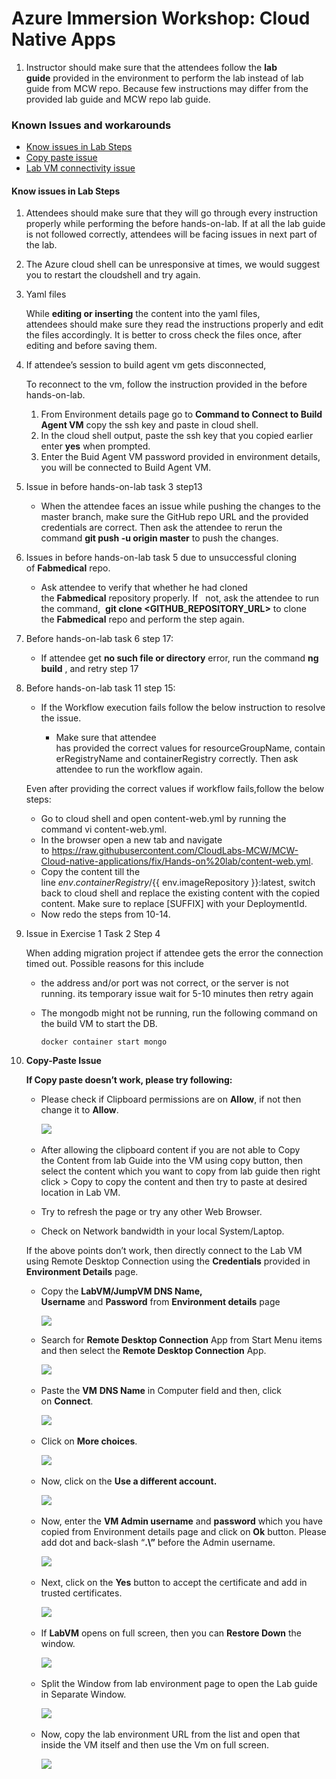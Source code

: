 # Azure Immersion Workshop: Cloud Native Apps

1. Instructor should make sure that the attendees follow the **lab guide** provided in the environment to perform the lab instead of lab guide from MCW repo. Because few instructions may differ from the provided lab guide and MCW repo lab guide. 

### Known Issues and workarounds
- [Know issues in Lab Steps](#know-issues-create-in-lab-steps)
- [Copy paste issue](https://docs.cloudlabs.ai/Learner/Troubleshooting/CopyPaste)
- [Lab VM connectivity issue](https://docs.cloudlabs.ai/Learner/Troubleshooting/RDP)

#### Know issues in Lab Steps

1. Attendees should make sure that they will go through every instruction properly while performing the before hands-on-lab. If at all the lab guide is not followed correctly, attendees will be facing issues in next part of the lab. 

1. The Azure cloud shell can be unresponsive at times, we would suggest you to restart the cloudshell and try again.

1. Yaml files 

   While **editing or inserting** the content into the yaml files, attendees should make sure they read the instructions properly and edit the files accordingly. It is better to cross check the files once, after editing and before saving them. 

1. If attendee’s session to build agent vm gets disconnected,  

   To reconnect to the vm, follow the instruction provided in the before hands-on-lab. 

    1. From Environment details page go to **Command to Connect to Build Agent VM** copy the ssh key and paste in cloud shell. 
    2. In the cloud shell output, paste the ssh key that you copied earlier enter **yes** when prompted. 
    3. Enter the Buid Agent VM password provided in environment details, you will be connected to Build Agent VM. 

1. Issue in before hands-on-lab task 3 step13 

    - When the attendee faces an issue while pushing the changes to the master branch, make sure the GitHub repo URL and the provided credentials are correct. Then ask the attendee to rerun the command **git push -u origin master** to push the changes. 

1. Issues in before hands-on-lab task 5 due to unsuccessful cloning of **Fabmedical** repo. 

    - Ask attendee to verify that whether he had cloned the **Fabmedical** repository properly. If   not, ask the attendee to run the command,  **git clone <GITHUB\_REPOSITORY\_URL>** to clone the **Fabmedical** repo and perform the step again. 

1. Before hands-on-lab task 6 step 17: 

   - If attendee get **no such file or directory** error, run the command  **ng build** , and retry step 17 
   
1. Before hands-on-lab task 11 step 15:  

   - If the Workflow execution fails follow the below instruction to resolve the issue. 
   
        - Make sure that attendee has provided the correct values for resourceGroupName, containerRegistryName and containerRegistry correctly. Then ask attendee to run the workflow again. 
 
   Even after providing the correct values if workflow fails,follow the below steps: 
   
     - Go to cloud shell and open content-web.yml by running the command vi content-web.yml.   
     - In the browser open a new tab and navigate to <https://raw.githubusercontent.com/CloudLabs-MCW/MCW-Cloud-native-applications/fix/Hands-on%20lab/content-web.yml>.   
     - Copy the content till the line ${{ env.containerRegistry }}/${{ env.imageRepository }}:latest, switch back to cloud shell and replace the existing content with the copied content. Make sure to replace [SUFFIX] with your DeploymentId.   
     - Now redo the steps from 10-14.      
    
1. Issue in Exercise 1 Task 2 Step 4 

   When adding migration project if attendee gets the error the connection timed out. Possible reasons for this include 

     - the address and/or port was not correct, or the server is not running. its temporary issue wait for 5-10 minutes then retry again 
     - The mongodb might not be running, run the following command on the build VM to start the DB.
       
       ```docker container start mongo``` 


1. **Copy-Paste Issue**

    **If Copy paste doesn’t work, please try following:** 

      - Please check if Clipboard permissions are on **Allow**, if not then change it to **Allow**. 

        ![](https://github.com/CloudLabsAI-Azure/Know-Before-You-Go/blob/main/Labs/images/copypasteissue-1.png?raw=true) 

      - After allowing the clipboard content if you are not able to Copy the Content from lab Guide into the VM using copy button, then select the content which you want to copy from lab guide then right click > Copy to copy the content and then try to paste at desired location in Lab VM. 
      
      - Try to refresh the page or try any other Web Browser. 
      
      - Check on Network bandwidth in your local System/Laptop. 

     If the above points don’t work, then directly connect to the Lab VM using Remote Desktop Connection using the **Credentials** provided in **Environment Details** page.  

      - Copy the **LabVM/JumpVM DNS Name, Username** and **Password** from **Environment details** page 

        ![](https://github.com/CloudLabsAI-Azure/Know-Before-You-Go/blob/main/Labs/images/copypasteissue-2.png?raw=true) 

      - Search for **Remote Desktop Connection** App from Start Menu items and then select the **Remote Desktop Connection** App. 

        ![](https://github.com/CloudLabsAI-Azure/Know-Before-You-Go/blob/main/Labs/images/copypasteissue-3.png?raw=true) 

      - Paste the **VM** **DNS Name** in Computer field and then, click on **Connect**. 

        ![](https://github.com/CloudLabsAI-Azure/Know-Before-You-Go/blob/main/Labs/images/copypasteissue-4.png?raw=true) 

      - Click on **More choices**. 

        ![](https://github.com/CloudLabsAI-Azure/Know-Before-You-Go/blob/main/Labs/images/copypasteissue-5.png?raw=true) 

      - Now, click on the **Use a different account.** 

        ![](https://github.com/CloudLabsAI-Azure/Know-Before-You-Go/blob/main/Labs/images/copypasteissue-6.png?raw=true) 

      - Now, enter the **VM Admin username** and **password** which you have copied from Environment details page and click on **Ok** button. Please add dot and back-slash “**.\”** before the Admin username. 

         ![](https://github.com/CloudLabsAI-Azure/Know-Before-You-Go/blob/main/Labs/images/copypasteissue-7.png?raw=true) 

      - Next, click on the **Yes** button to accept the certificate and add in trusted certificates. 

        ![](https://github.com/CloudLabsAI-Azure/Know-Before-You-Go/blob/main/Labs/images/copypasteissue-8.png?raw=true) 

      - If **LabVM** opens on full screen, then you can **Restore Down** the window. 

        ![](https://github.com/CloudLabsAI-Azure/Know-Before-You-Go/blob/main/Labs/images/copypasteissue-9.png?raw=true) 

      - Split the Window from lab environment page to open the Lab guide in Separate Window. 

          ![](https://github.com/CloudLabsAI-Azure/Know-Before-You-Go/blob/main/Labs/images/copypasteissue-10.png?raw=true) 

      - Now, copy the lab environment URL from the list and open that inside the VM itself and then use the Vm on full screen. 

          ![](https://github.com/CloudLabsAI-Azure/Know-Before-You-Go/blob/main/Labs/images/copypasteissue-11.png?raw=true) 
